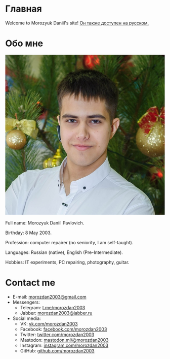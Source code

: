 # Главная

Welcome to Morozyuk Daniil's site! [Он также доступен на русском.](./index.md)

# Обо мне

![My portrait](./assets/portrait.jpg)

Full name: Morozyuk Daniil Pavlovich.

Birthday: 8 May 2003.

Profession: computer repairer (no seniority, I am self-taught).

Languages: Russian (native), English (Pre-Intermediate).

Hobbies: IT experiments, PC repairing, photography, guitar.

# Contact me
- E-mail: [morozdan2003@gmail.com](mailto:morozdan2003@gmail.com)
- Messengers:
  - Telegram: [t.me/morozdan2003](https://t.me/morozdan2003)
  - Jabber: [morozdan2003@jabber.ru](xmpp:morozdan2003@jabber.ru)
- Social media:
  - VK: [vk.com/morozdan2003](https://vk.com/morozdan2003)
  - Facebook: [facebook.com/morozdan2003](https://facebook.com/morozdan2003)
  - Twitter: [twitter.com/morozdan2003](https://twitter.com/morozdan2003)
  - Mastodon: [mastodon.ml/@morozdan2003](https://mastodon.ml/@morozdan2003)
  - Instagram: [instagram.com/morozdan2003](https://instagram.com/morozdan2003)
  - GitHub: [github.com/morozdan2003](https://github.com/morozdan2003)
